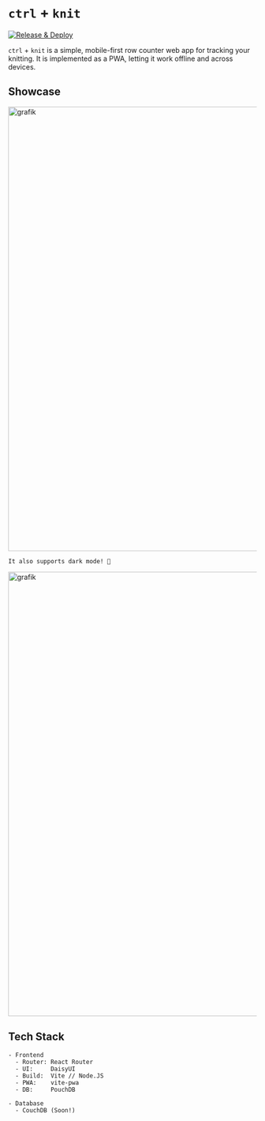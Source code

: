 # `ctrl` + `knit`

[![Release & Deploy](https://github.com/cubexy/ctrl-knit/actions/workflows/release.yml/badge.svg)](https://github.com/cubexy/ctrl-knit/actions/workflows/release.yml)

`ctrl` + `knit` is a simple, mobile-first row counter web app for tracking your knitting. It is implemented as a PWA, letting it work offline and across devices.

## Showcase

<img width="900" alt="grafik" src="https://github.com/user-attachments/assets/3af845d9-1d4e-4914-b700-78f3671b6403" />

`It also supports dark mode! 🌚`

<img width="900" alt="grafik" src="https://github.com/user-attachments/assets/2a84ed99-e5c1-4051-948a-8602d846e0c1" />

## Tech Stack

```
- Frontend
  - Router: React Router
  - UI:     DaisyUI
  - Build:  Vite // Node.JS
  - PWA:    vite-pwa
  - DB:     PouchDB

- Database
  - CouchDB (Soon!)
```
